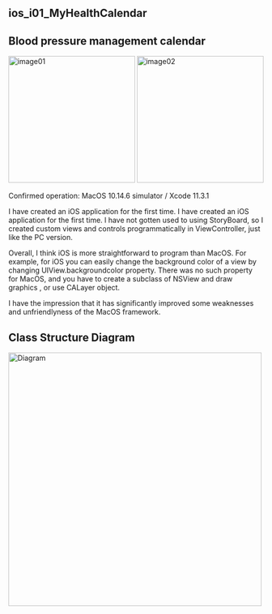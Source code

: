 ## ios_i01_MyHealthCalendar
## Blood pressure management calendar


<img src="http://mikomokaru.sakura.ne.jp/data/85/image01.png" alt="image01" title="image01" width="250"> <img src="http://mikomokaru.sakura.ne.jp/data/85/image02.png" alt="image02" title="image02" width="250">


Confirmed operation: MacOS 10.14.6 simulator / Xcode 11.3.1

I have created an iOS application for the first time. I have created an iOS application for the first time. l have not gotten used to using StoryBoard, so I created custom views and controls programmatically in ViewController, just like the PC version.

Overall, I think iOS is more straightforward to program than MacOS. For example, for iOS you can easily change the background color of a view by changing UIView.backgroundcolor property. There was no such property for MacOS, and you have to create a subclass of NSView and draw graphics , or use CALayer object.

I have the impression that it has significantly improved some weaknesses and unfriendlyness of the MacOS framework.

## Class Structure Diagram
<img src="http://mikomokaru.sakura.ne.jp/data/85/85_calendar01.png" alt="Diagram" title="Diagram" width="500">
